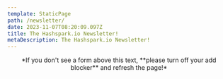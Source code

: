 ```yaml
---
template: StaticPage
path: /newsletter/
date: 2023-11-07T08:20:09.097Z
title: The Hashspark.io Newsletter!
metaDescription: The Hashspark.io Newsletter!
---
```

<div style="text-align: center" class="sender-form-field" data-sender-form-id="8ac0198aff6d55329mF"></div>

<div style="text-align: center">*If you don't see a form above this text, **please turn off your add blocker** and refresh the page!*</div>